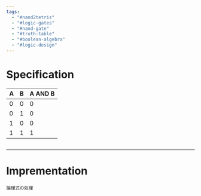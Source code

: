 ```yaml
---
tags:
  - "#nand2tetris"
  - "#logic-gates"
  - "#nand-gate"
  - "#truth-table"
  - "#boolean-algebra"
  - "#logic-design"
---
```

# Specification

|A|B|A AND B|
|---|---|---|
|0|0|0|
|0|1|0|
|1|0|0|
|1|1|1|


```mermaid
```

---
# Imprementation

	論理式の処理


```hdl
```

```mermaid
```